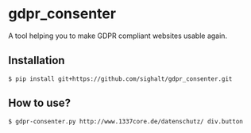 # gdpr_consenter

A tool helping you to make GDPR compliant websites usable again.

## Installation

```
$ pip install git+https://github.com/sighalt/gdpr_consenter.git
```

## How to use?

```
$ gdpr-consenter.py http://www.1337core.de/datenschutz/ div.button
```

